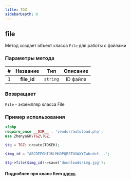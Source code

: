 ```yaml
---
title: TGZ
sidebarDepth: 0
---
```


## file
Метод создает объект класса `File` для работы с файлами

### Параметры метода
| # |  Название   |   Тип    | Описание |
|:-:|:-----------:|:--------:|:--------:|
| 1 | **file_id** | `string` | ID файла |

### Возвращает
`File` - экземпляр класса File

### Пример использования
```php
<?php
require_once __DIR__ . 'vendor/autoload.php';
use ZhenyaGR\TGZ\TGZ;

$tg = TGZ::create(ТОКЕН);

$img_id = "ABCDEFGHIJKLMNOPQRSTUVWXYZabcdef...";

$tg->file($img_id)->save('downloads/img.jpg');
```

#### Подробнее про класс Item [здесь](/classes/file.md)
